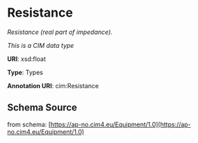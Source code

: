 # Resistance

_Resistance (real part of impedance)._

*This is a CIM data type*

**URI**: xsd:float

**Type**: Types

**Annotation URI**: cim:Resistance

## Schema Source

from schema: [https://ap-no.cim4.eu/Equipment/1.0](https://ap-no.cim4.eu/Equipment/1.0)
